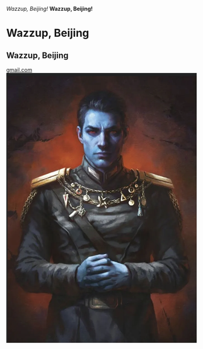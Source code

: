 *Wazzup, Beijing!*
**Wazzup, Beijing!**
# Wazzup, Beijing
## Wazzup, Beijing
[gmail.com](gmail)
![Image](https://github.com/MilanSuresh2468/cse15l-lab-reports/blob/main/Screen%20Shot%202023-01-08%20at%2010.26.26%20PM.png)
